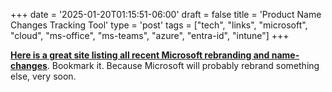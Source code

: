 +++
date = '2025-01-20T01:15:51-06:00'
draft = false
title = 'Product Name Changes Tracking Tool'
type = 'post'
tags = ["tech", "links", "microsoft", "cloud", "ms-office", "ms-teams", "azure", "entra-id", "intune"]
+++

 <style>
        .truncate {
            width: 300px; /* Set the desired width */
            white-space: nowrap;
            overflow: hidden;
            text-overflow: ellipsis;
        }
        .truncate a {
            text-decoration: none;
            color: blue;
        }
</style>

[**Here is a great site listing all recent Microsoft rebranding and name-changes**](https://m365maps.com/renames.htm).  Bookmark it.  Because Microsoft will probably rebrand something else, very soon.